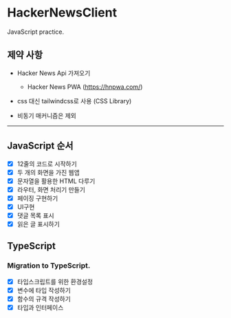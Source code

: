 # HackerNewsClient

JavaScript practice.

## 제약 사항

- Hacker News Api 가져오기

  - Hacker News PWA (https://hnpwa.com/)

- css 대신 tailwindcss로 사용 (CSS Library)
- 비동기 매커니즘은 제외

---

## JavaScript 순서

- [x] 12줄의 코드로 시작하기
- [x] 두 개의 화면을 가진 웹앱
- [x] 문자열을 활용한 HTML 다루기
- [x] 라우터, 화면 처리기 만들기
- [x] 페이징 구현하기
- [x] UI구현
- [x] 댓글 목록 표시
- [x] 읽은 글 표시하기

## TypeScript

### Migration to TypeScript.

- [x] 타입스크립트를 위한 환경설정
- [x] 변수에 타입 작성하기
- [x] 함수의 규격 작성하기
- [x] 타입과 인터페이스
